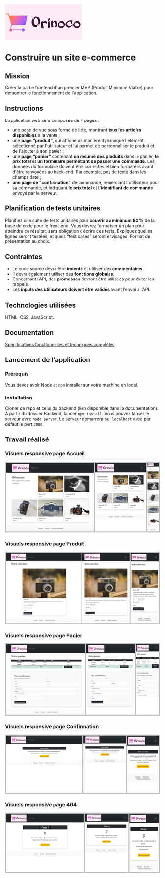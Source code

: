 ![logo Orinoco](https://github.com/CarolineSenes/SENESCaroline_5_17042021/blob/master/assets/images/logo_orinoco.png)
# Construire un site e-commerce

## Mission
Créer la partie frontend d'un premier MVP (Produit Minimum Viable) pour démontrer le fonctionnement de l'application.

## Instructions
L’application web sera composée de 4 pages : 
- une page de vue sous forme de liste, montrant **tous les articles disponibles** à la vente ; 
- une **page “produit”**, qui affiche de manière dynamique l'élément sélectionné par l'utilisateur et lui permet de personnaliser le produit et de l'ajouter à son panier ; 
- une **page “panier”** contenant **un résumé des produits** dans le panier, **le prix total** et **un formulaire permettant de passer une commande**. Les données du formulaire doivent être correctes et bien formatées avant d'être renvoyées au back-end. Par exemple, pas de texte dans les champs date ; 
- **une page de "confirmation"** de commande, remerciant l'utilisateur pour sa commande, et indiquant **le prix total** et **l'identifiant de commande** envoyé par le serveur.




## Planification de tests unitaires
Planifiez une suite de tests unitaires pour **couvrir au minimum 80 %** de la base de code pour le front-end. Vous devrez formaliser un plan pour atteindre ce résultat, sans obligation d’écrire ces tests. Expliquez quelles lignes seront testées, et quels “test cases” seront envisagés. Format de présentation au choix.


## Contraintes

 - Le code source devra être **indenté** et utiliser des **commentaires**. 
 - Il devra également utiliser des **fonctions globales**. 
 - Concernant l’API, des **promesses** devront être utilisées pour éviter les rappels. 
 - Les **inputs des utilisateurs doivent être validés** avant l’envoi à l’API.


## Technologies utilisées
HTML, CSS, JavaScript.

## Documentation
[Spécifications fonctionnelles et techniques complètes](https://s3-eu-west-1.amazonaws.com/course.oc-static.com/projects/DWJ_FR_P5/P5_Spe%CC%81cifications%20fonctionnelles%20Orinoco%20%282%29.pdf)

## Lancement de l'application
### Prérequis ###

Vous devez avoir Node et `npm` installer sur votre machine en local.

### Installation ###

Cloner ce repo et celui du backend (lien disponible dans la documentation). A partir du dossier Backend, lancer `npm install`. Vous pouvez lancer le serveur avec `node server`. 
Le serveur démarrera sur `localhost` avec par défaut le port `3000`.

## Travail réalisé
### Visuels responsive page Accueil
![accueil](https://github.com/CarolineSenes/SENESCaroline_5_17042021/blob/master/assets/images/page1.jpg)
### Visuels responsive page Produit
![produit](https://github.com/CarolineSenes/SENESCaroline_5_17042021/blob/master/assets/images/page2.jpg)
### Visuels responsive page Panier
![panier](https://github.com/CarolineSenes/SENESCaroline_5_17042021/blob/master/assets/images/page3.jpg)
### Visuels responsive page Confirmation
![confirmation](https://github.com/CarolineSenes/SENESCaroline_5_17042021/blob/master/assets/images/page4.jpg)
### Visuels responsive page 404
![404](https://github.com/CarolineSenes/SENESCaroline_5_17042021/blob/master/assets/images/page5.jpg)

